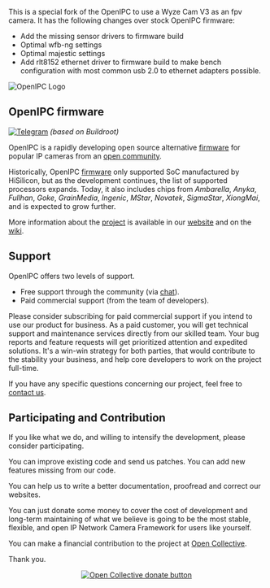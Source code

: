 This is a special fork of the OpenIPC to use a Wyze Cam V3 as an fpv camera.
It has the following changes over stock OpenIPC firmware:
- Add the missing sensor drivers to firmware build
- Optimal wfb-ng settings
- Optimal majestic settings
- Add rlt8152 ethernet driver to firmware build to make bench configuration with most common usb 2.0 to ethernet adapters possible.

![OpenIPC Logo](https://cdn.themactep.com/images/logo_openipc.png)


## OpenIPC firmware

[![Telegram](https://openipc.org/images/telegram_button.svg)][telegram]
_(based on Buildroot)_

OpenIPC is a rapidly developing open source alternative [firmware][firmware] for 
popular IP cameras from an [open community](https://opencollective.com/openipc).

Historically, OpenIPC [firmware][firmware] only supported SoC manufactured by 
HiSilicon, but as the development continues, the list of supported processors
expands. Today, it also includes chips from _Ambarella_, _Anyka_, _Fullhan_, _Goke_,
_GrainMedia_, _Ingenic_, _MStar_, _Novatek_, _SigmaStar_, _XiongMai_, and is 
expected to grow further.

More information about the [project][project] is available in our [website][website]
and on the [wiki][wiki].

[firmware]: https://github.com/openipc/firmware/
[telegram]: https://t.me/OpenIPC
[project]: https://github.com/openipc/
[website]: https://openipc.org/
[wiki]: https://openipc.github.io/wiki/


## Support

OpenIPC offers two levels of support.

- Free support through the community (via [chat][chat]).
- Paid commercial support (from the team of developers).

Please consider subscribing for paid commercial support if you intend to use our product for business.
As a paid customer, you will get technical support and maintenance services directly from our skilled team.
Your bug reports and feature requests will get prioritized attention and expedited solutions. It's a win-win
strategy for both parties, that would contribute to the stability your business, and help core developers
to work on the project full-time.

If you have any specific questions concerning our project, feel free to [contact us](mailto:dev@openipc.org).


## Participating and Contribution

If you like what we do, and willing to intensify the development, please consider participating.

You can improve existing code and send us patches. You can add new features missing from our code.

You can help us to write a better documentation, proofread and correct our websites.

You can just donate some money to cover the cost of development and long-term maintaining of what we believe
is going to be the most stable, flexible, and open IP Network Camera Framework for users like yourself.

You can make a financial contribution to the project at [Open Collective][contribution].

Thank you.

<p align="center">
<a href="https://opencollective.com/openipc/contribute/backer-14335/checkout" target="_blank"><img src="https://openipc.org/files/donatetoopencollectivebutton.webp" alt="Open Collective donate button"></a>
</p>

[chat]: https://openipc.org/our-channels
[contribution]: https://opencollective.com/openipc/contribute/backer-14335/checkout
